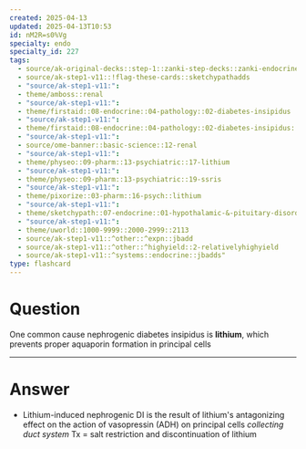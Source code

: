 ```yaml
---
created: 2025-04-13
updated: 2025-04-13T10:53
id: nM2R=s0%Vg
specialty: endo
specialty_id: 227
tags:
  - source/ak-original-decks::step-1::zanki-step-decks::zanki-endocrine::endocrine-pathology
  - source/ak-step1-v11::!flag-these-cards::sketchypathadds
  - "source/ak-step1-v11:": 
  - theme/amboss::renal
  - "source/ak-step1-v11:": 
  - theme/firstaid::08-endocrine::04-pathology::02-diabetes-insipidus
  - "source/ak-step1-v11:": 
  - theme/firstaid::08-endocrine::04-pathology::02-diabetes-insipidus::nephrogenic-diabetes-insipidus
  - "source/ak-step1-v11:": 
  - source/ome-banner::basic-science::12-renal
  - "source/ak-step1-v11:": 
  - theme/physeo::09-pharm::13-psychiatric::17-lithium
  - "source/ak-step1-v11:": 
  - theme/physeo::09-pharm::13-psychiatric::19-ssris
  - "source/ak-step1-v11:": 
  - theme/pixorize::03-pharm::16-psych::lithium
  - "source/ak-step1-v11:": 
  - theme/sketchypath::07-endocrine::01-hypothalamic-&-pituitary-disorders::04-diabetes-insipidus-&-siadh
  - "source/ak-step1-v11:": 
  - theme/uworld::1000-9999::2000-2999::2113
  - source/ak-step1-v11::^other::^expn::jbadd
  - source/ak-step1-v11::^other::^highyield::2-relativelyhighyield
  - source/ak-step1-v11::^systems::endocrine::jbadds"
type: flashcard
---
```


# Question
One common cause nephrogenic diabetes insipidus is **lithium**, which prevents proper aquaporin formation in principal cells

---

# Answer
* Lithium-induced nephrogenic DI is the result of lithium's antagonizing effect on the action of vasopressin (ADH) on principal cells *collecting duct system*  Tx = salt restriction and discontinuation of lithium